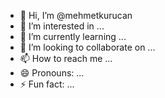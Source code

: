 - 👋 Hi, I’m @mehmetkurucan
- 👀 I’m interested in ...
- 🌱 I’m currently learning ...
- 💞️ I’m looking to collaborate on ...
- 📫 How to reach me ...
- 😄 Pronouns: ...
- ⚡ Fun fact: ...

<!---
mehmetkurucan/mehmetkurucan is a ✨ special ✨ repository because its `README.md` (this file) appears on your GitHub profile.
You can click the Preview link to take a look at your changes.
--->
